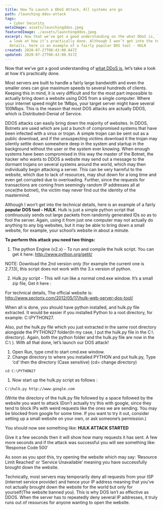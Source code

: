 ```yaml
---
title: How To Launch a DDoS Attack, All systems are go
path: /launching-ddos-attack
tags:
  - Cyber Security
metaImage: assets/launchingddos.jpeg
featuredImage: ./assets/launchingddos.jpeg
excerpt: Now that we’ve got a good understanding on the what DDoS is, let’s take
  a look at how it’s practically done. Although I won’t get into the technical
  details, here is an example of a fairly popular DOS tool - HULK
created: 2020-07-27T08:43:00.847Z
updated: 2020-07-27T08:43:00.917Z
---
```

Now that we’ve got a good understanding of [what DDoS is](https://blog.leewardslope.com/introduction-to-ddos), let’s take a look at how it’s practically done.

Most servers are built to handle a fairly large bandwidth and even the smaller ones can give maximum speeds to several hundreds of clients. Keeping this in mind, it is very difficult and for the most part impossible to actually bring down a website using DOS from a single computer. Where your internet speed might be 1Mbps, your target server might have several 100Mbps. This is the reason that most DOS attacks are actually DDOS, which is Distributed-Denial of Service.

DDOS attacks can easily bring down the majority of websites. In DDOS, Botnets are used which are just a bunch of compromised systems that have been infected with a virus or trojan. A simple trojan can be sent out as a public download, and if the unsuspecting victims download it the trojan may silently settle down somewhere deep in the system and startup in the background without the user or the system ever knowing. When enough systems have been compromised in this way the master of the Botnet, the hacker who wants to DDOS a website may send out a message to the dormant trojans on several systems around the world, which may then individually begin attacking a server. This can be very harmful to the website, which due to lack of resources, may shut down for a long time and even get corrupted due to overloading. Further, since the requests for transactions are coming from seemingly random IP addresses all at once(the botnet), the victim may never find out the identity of the mastermind.

Although I won’t get into the technical details, here is an example of a fairly **popular DOS tool - HULK**. Hulk is just a simple python script that continuously sends out large packets from randomly generated IDs so as to fool the server. Again, using it from just one computer may not actually do anything to any big websites, but it may be able to bring down a small website, for example, your school’s website in about a minute.

**To perform this attack you need two things:**

1. The python Engine (v2.x) - To run and compile the hulk script. You can get it here: http://www.python.org/getit/

NOTE: Download the 2nd version only (for example the current one is 2.7.13), this script does not work with the 3.x version of python.

2. Hulk.py script - This will run like a normal cmd.exe window. It’s a small zip file, Get it here :

For technical details, The official website is: http://www.sectorix.com/2012/05/17/hulk-web-server-dos-tool/

When all is done, you should have python installed, and hulk.py file extracted. It would be easier if you installed Python to a root directory, for example: C:\PYTHON27.

Also, put the hulk.py file which you just extracted in the same root directory alongside the PYTHON27 folder(In my case, I put the hulk.py file in the C:\ directory). Again, both the python folder and the hulk.py file are now in the C:\ ). With all that done, let’s launch our DOS attack!

1. Open Run, type cmd to start cmd.exe window.
2. Change directory to where you installed PYTHON and put hulk.py, Type ‘cd’ then the directory (Case sensitive) (cd= change directory)

`cd C:\PYTHON27`

1. Now start up the hulk.py script as follows :

`C:\hulk.py http://www.google.com`

(Write the directory of the hulk.py file followed by a space followed by the website you want to attack (Don’t actually try this with google, since they tend to block IPs with weird requests like the ones we are sending. You may be blocked from google for some time. If you want to try it out, consider setting up a small website on your own, or ask someone’s permission.)

You should now see something like: **HULK ATTACK STARTED**

Give it a few seconds then it will show how many requests it has sent. A few more seconds and if the attack was successful you will see something like: ‘Response Code 500’

As soon as you spot this, try opening the website which may say: ‘Resource Limit Reached’ or ‘Service Unavailable’ meaning you have successfully brought down the website.

Technically, most servers may temporarily deny all requests from your ISP (internet service provider) and hence your IP address meaning that you’ve not actually brought down the website for the world but only for yourself(The website banned you). This is why DOS isn’t as effective as DDOS. When the server has to repeatedly deny several IP addresses, it truly runs out of resources for anyone wanting to open the website.